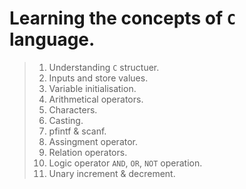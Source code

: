 # Learning the concepts of `C` language.
> 1. Understanding `C` structuer.<br>
> 2. Inputs and store values.<br>
> 3. Variable initialisation.<br>
> 4. Arithmetical operators.<br>
> 5. Characters.<br>
> 6. Casting.<br>
> 7. pfintf & scanf.<br>
> 8. Assingment operator.<br>
> 9. Relation operators.<br>
> 10. Logic operator `AND`, `OR`, `NOT` operation.<br>
> 11. Unary increment & decrement.<br>
